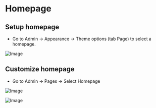 # Homepage

## Setup homepage
- Go to Admin -> Appearance -> Theme options (tab Page) to select a homepage.

![Image](https://live.staticflickr.com/65535/52276129080_58dbf829c4_b.jpg)

## Customize homepage
- Go to Admin -> Pages -> Select Homepage

![Image](https://live.staticflickr.com/65535/52274672122_d0b04b8e39_b.jpg)

![Image](https://live.staticflickr.com/65535/52276132840_23a03b30c2_b.jpg) 